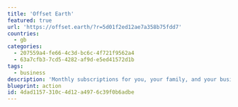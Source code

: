 ```yaml
---
title: 'Offset Earth'
featured: true
url: 'https://offset.earth/?r=5d01f2ed12ae7a358b75fdd7'
countries:
  - gb
categories:
  - 207559a4-fe66-4c3d-bc6c-4f721f9562a4
  - 63a7cfb3-7cd5-4282-af9d-e5ed41572d1b
tags:
  - business
description: 'Monthly subscriptions for you, your family, and your business, where money goes to Eden Reforestation Projects who plant trees and offset and reduce carbon emissions around the world in a myriad of ways.'
blueprint: action
id: 4dad1157-310c-4d12-a497-6c39f0b6adbe
---
```

